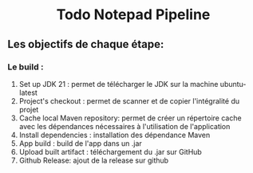 <h1 align="center" style="font-weight: bold;">Todo Notepad Pipeline</h1>

<h2 id="technologies">Les objectifs de chaque étape:</h2>

<h3>Le build :</h3>

1. Set up JDK 21 : permet de télécharger le JDK sur la machine ubuntu-latest
2. Project's checkout : permet de scanner et de copier l'intégralité du projet
3. Cache local Maven repository: permet de créer un répertoire cache avec les dépendances nécessaires à l'utilisation de l'application
4. Install dependencies : installation des dépendance Maven
5. App build : build de l'app dans un .jar
6. Upload built artifact : téléchargement du .jar sur GitHub
7. Github Release: ajout de la release sur github
